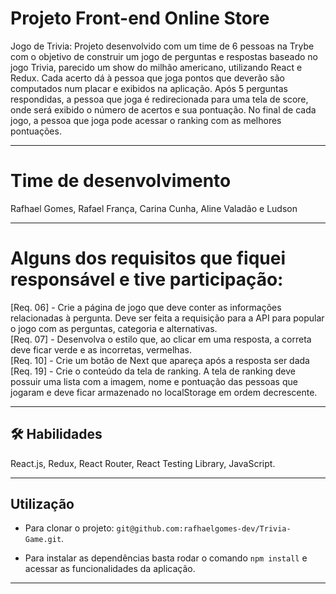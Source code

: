 # Projeto Front-end Online Store

Jogo de Trivia: 
Projeto desenvolvido com um time de 6 pessoas na Trybe com o objetivo de construir um jogo de perguntas e respostas baseado no jogo Trivia, parecido um show do milhão americano, utilizando React e Redux. Cada acerto dá à pessoa que joga pontos que deverão são computados num placar e exibidos na aplicação. Após 5 perguntas respondidas, a pessoa que joga é redirecionada para uma tela de score, onde será exibido o número de acertos e sua pontuação. No final de cada jogo, a pessoa que joga pode acessar o ranking com as melhores pontuações.

<hr></hr>

# Time de desenvolvimento
Rafhael Gomes, Rafael França, Carina Cunha, Aline Valadão e Ludson

<hr></hr>

# Alguns dos requisitos que fiquei responsável e tive participação:
[Req. 06] - Crie a página de jogo que deve conter as informações relacionadas à pergunta. Deve ser feita a requisição para a API para popular o jogo com as perguntas, categoria e alternativas.
<br />
[Req. 07] - Desenvolva o estilo que, ao clicar em uma resposta, a correta deve ficar verde e as incorretas, vermelhas.
<br />
[Req. 10] - Crie um botão de Next que apareça após a resposta ser dada
<br />
[Req. 19] - Crie o conteúdo da tela de ranking. A tela de ranking deve possuir uma lista com a imagem, nome e pontuação das pessoas que jogaram e deve ficar armazenado no localStorage em ordem decrescente.
<br />
<hr></hr>

## 🛠 Habilidades
React.js, Redux, React Router, React Testing Library, JavaScript.

<hr></hr>

## Utilização

- Para clonar o projeto: `git@github.com:rafhaelgomes-dev/Trivia-Game.git`.

- Para instalar as dependências basta rodar o comando `npm install` e acessar as funcionalidades da aplicação.

<hr></hr>